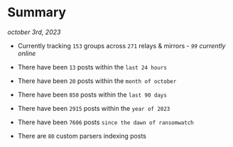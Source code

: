 
# Summary
_october 3rd, 2023_

- Currently tracking `153` groups across `271` relays & mirrors - _`99` currently online_

- There have been `13` posts within the `last 24 hours`

- There have been `20` posts within the `month of october`

- There have been `850` posts within the `last 90 days`

- There have been `2915` posts within the `year of 2023`

- There have been `7606` posts `since the dawn of ransomwatch`

- There are `80` custom parsers indexing posts
